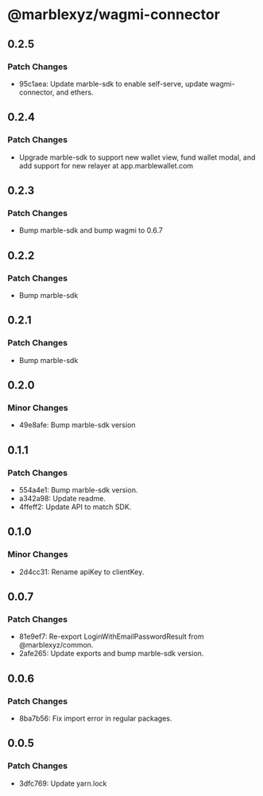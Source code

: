 # @marblexyz/wagmi-connector

## 0.2.5

### Patch Changes

- 95c1aea: Update marble-sdk to enable self-serve, update wagmi-connector, and ethers.

## 0.2.4

### Patch Changes

- Upgrade marble-sdk to support new wallet view, fund wallet modal, and add support for new relayer at app.marblewallet.com

## 0.2.3

### Patch Changes

- Bump marble-sdk and bump wagmi to 0.6.7

## 0.2.2

### Patch Changes

- Bump marble-sdk

## 0.2.1

### Patch Changes

- Bump marble-sdk

## 0.2.0

### Minor Changes

- 49e8afe: Bump marble-sdk version

## 0.1.1

### Patch Changes

- 554a4e1: Bump marble-sdk version.
- a342a98: Update readme.
- 4ffeff2: Update API to match SDK.

## 0.1.0

### Minor Changes

- 2d4cc31: Rename apiKey to clientKey.

## 0.0.7

### Patch Changes

- 81e9ef7: Re-export LoginWithEmailPasswordResult from @marblexyz/common.
- 2afe265: Update exports and bump marble-sdk version.

## 0.0.6

### Patch Changes

- 8ba7b56: Fix import error in regular packages.

## 0.0.5

### Patch Changes

- 3dfc769: Update yarn.lock
